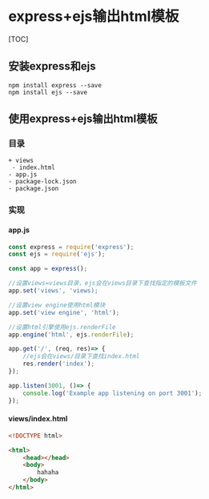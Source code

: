 # express+ejs输出html模板

[TOC]

## 安装express和ejs

``` npm
npm install express --save
npm install ejs --save
```

## 使用express+ejs输出html模板

### 目录

```
+ views
 - index.html
- app.js
- package-lock.json
- package.json
```

### 实现

#### app.js
``` javascript
const express = require('express');
const ejs = require('ejs');

const app = express();

//设置views=views目录，ejs会在views目录下查找指定的模板文件
app.set('views', 'views);

//设置view engine使用html模块
app.set('view engine', 'html');

//设置html引擎使用ejs.renderFile
app.engine('html', ejs.renderFile);

app.get('/', (req, res)=> {
	//ejs会在views/目录下查找index.html
    res.render('index');
});

app.listen(3001, ()=> {
    console.log('Example app listening on port 3001');
});

```

#### views/index.html

``` html
<!DOCTYPE html>

<html>
    <head></head>
    <body>
        hahaha
    </body>
</html>
```
